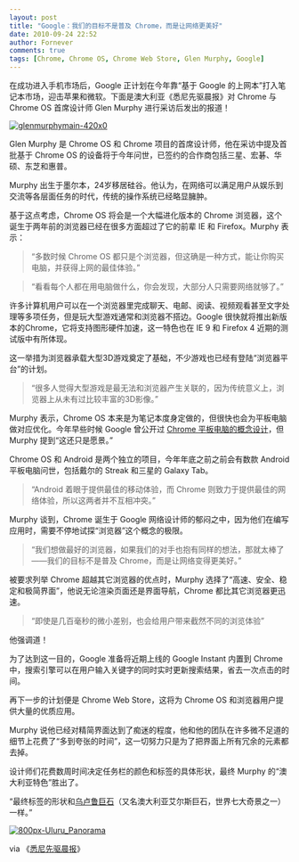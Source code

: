 ```yaml
---
layout: post
title: "Google：我们的目标不是普及 Chrome，而是让网络更美好"
date: 2010-09-24 22:52
author: Fornever
comments: true
tags: [Chrome, Chrome OS, Chrome Web Store, Glen Murphy, Google]
---
```

在成功进入手机市场后，Google 正计划在今年靠“基于 Google 的上网本”打入笔记本市场，迎击苹果和微软。下面是澳大利亚《悉尼先驱晨报》对 Chrome 与 Chrome OS 首席设计师 Glen Murphy 进行采访后发出的报道！

<a href="http://img.chromi.org/2010/09/glenmurphymain-420x0.jpg">![](http://img.chromi.org/2010/09/glenmurphymain-420x0.jpg "glenmurphymain-420x0")</a>

Glen Murphy 是 Chrome OS 和 Chrome 项目的首席设计师，他在采访中提及首批基于 Chrome OS 的设备将于今年问世，已签约的合作商包括三星、宏碁、华硕、东芝和惠普。

Murphy 出生于墨尔本，24岁移居硅谷。他认为，在网络可以满足用户从娱乐到交流等各层面任务的时代，传统的操作系统已经略显臃肿。

基于这点考虑，Chrome OS 将会是一个大幅进化版本的 Chrome 浏览器，这个诞生于两年前的浏览器已经在很多方面超过了它的前辈 IE 和 Firefox。Murphy 表示：



>“多数时候 Chrome OS 都只是个浏览器，但这确是一种方式，能让你购买电脑，并获得上网的最佳体验。”





>“看看每个人都在用电脑做什么，你会发现，大部分人只需要网络就够了。”



许多计算机用户可以在一个浏览器里完成聊天、电邮、阅读、视频观看甚至文字处理等多项任务，但是玩大型游戏通常和浏览器不搭边。Google 很快就将推出新版本的Chrome，它将支持图形硬件加速，这一特色也在 IE 9 和 Firefox 4 近期的测试版中有所体现。

这一举措为浏览器承载大型3D游戏奠定了基础，不少游戏也已经有登陆“浏览器平台”的计划。



>“很多人觉得大型游戏是最无法和浏览器产生关联的，因为传统意义上，浏览器上从未有过比较丰富的3D影像。”



Murphy 表示，Chrome OS 本来是为笔记本度身定做的<!--more-->，但很快也会为平板电脑做对应优化。今年早些时候 Google 曾公开过 [Chrome 平板电脑的概念设计](http://www.chromi.org/archives/2795)，但 Murphy 提到“这还只是愿景。”

Chrome OS 和 Android 是两个独立的项目，今年年底之前之前会有数款 Android 平板电脑问世，包括戴尔的 Streak 和三星的 Galaxy Tab。



>“Android 着眼于提供最佳的移动体验，而 Chrome 则致力于提供最佳的网络体验，所以这两者并不互相冲突。”



Murphy 谈到，Chrome 诞生于 Google 网络设计师的郁闷之中，因为他们在编写应用时，需要不停地试探“浏览器”这个概念的极限。



>“我们想做最好的浏览器，如果我们的对手也抱有同样的想法，那就太棒了——我们的目标不是普及 Chrome，而是让网络变得更美好。”



被要求列举 Chrome 超越其它浏览器的优点时，Murphy 选择了“高速、安全、稳定和极简界面”，他说无论渲染页面还是界面导航，Chrome 都比其它浏览器更迅速。



>“即使是几百毫秒的微小差别，也会给用户带来截然不同的浏览体验”



他强调道！

为了达到这一目的，Google 准备将近期上线的 Google Instant 内置到 Chrome 中，搜索引擎可以在用户输入关键字的同时实时更新搜索结果，省去一次点击的时间。

再下一步的计划便是 Chrome Web Store，这将为 Chrome OS 和浏览器用户提供大量的优质应用。

Murphy 说他已经对精简界面达到了痴迷的程度，他和他的团队在许多微不足道的细节上花费了“多到夸张的时间”，这一切努力只是为了把界面上所有冗余的元素都去掉。

设计师们花费数周时间决定任务栏的颜色和标签的具体形状，最终 Murphy 的“澳大利亚特色”胜出了。

“最终标签的形状和[乌卢鲁巨石](http://en.wikipedia.org/wiki/Uluru)（又名澳大利亚艾尔斯巨石，世界七大奇景之一）一样。”

<a href="http://img.chromi.org/2010/09/800px-Uluru_Panorama.jpg">![](http://img.chromi.org/2010/09/800px-Uluru_Panorama-550x113.jpg "800px-Uluru_Panorama")</a>

via 《[悉尼先驱晨报](http://www.smh.com.au/digital-life/computers/google-prepares-laptop-assault-on-apple-microsoft-20100923-15odb.html)》
